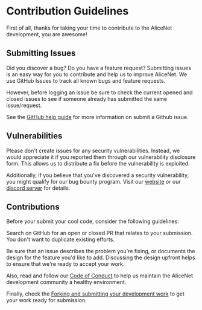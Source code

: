 # Contribution Guidelines

First of all, thanks for taking your time to contribute to the AliceNet development, you are awesome!

## Submitting Issues

Did you discover a bug? Do you have a feature request? Submitting issues is an easy way for you to contribute and help us to improve AliceNet. We use GitHub Issues to track all known bugs and feature requests.

However, before logging an issue be sure to check the current opened and closed issues to see if someone already has submitted the same issue/request.

See the [GitHub help guide](https://docs.github.com/en/issues/tracking-your-work-with-issues/creating-an-issue) for more information on submit a Github issue.

## Vulnerabilities

Please don't create issues for any security vulnerabilities. Instead, we would appreciate it if you reported them through our vulnerability disclosure form. This allows us to distribute a fix before the vulnerability is exploited.

Additionally, if you believe that you've discovered a security vulnerability, you might qualify for our bug bounty program. Visit our [website](https://www.alice.net/) or our [discord server](https://discord.gg/8esBWyr8h3) for details.

## Contributions

Before your submit your cool code, consider the following guidelines:

Search on GitHub for an open or closed PR that relates to your submission. You don't want to duplicate existing efforts.

Be sure that an issue describes the problem you're fixing, or documents the design for the feature you'd like to add. Discussing the design upfront helps to ensure that we're ready to accept your work.

Also, read and follow our [Code of Conduct](CODE_OF_CONDUCT.md) to help us maintain the AliceNet development community a healthy environment.

Finally, check the [Forking and submitting your development work](https://github.com/alicenet/alicenet/wiki/Dev%3A-Creating-a-new-PR) to get your work ready for submission.
